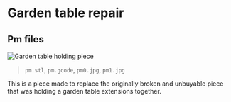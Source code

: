 # Garden table repair

## Pm files

![Garden table holding piece](https://raw.githubusercontent.com/Sloth-Wizard/3dRepairs/master/gardenTable/pm0.jpg "The piece in use")

> `pm.stl`, `pm.gcode`, `pm0.jpg`, `pm1.jpg`

This is a piece made to replace the originally broken and unbuyable piece that was holding a garden table extensions together.



